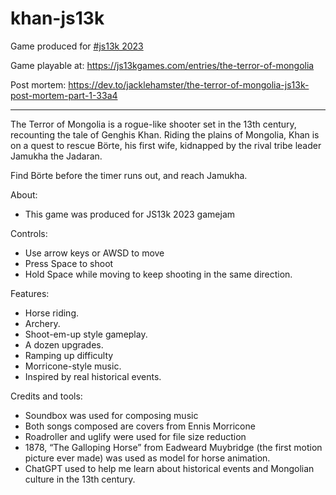 # khan-js13k

Game produced for [#js13k 2023](https://js13kgames.com/entries/2023)

Game playable at: https://js13kgames.com/entries/the-terror-of-mongolia

Post mortem: https://dev.to/jacklehamster/the-terror-of-mongolia-js13k-post-mortem-part-1-33a4


______________________

The Terror of Mongolia is a rogue-like shooter set in the 13th century, recounting the tale of Genghis Khan. Riding the plains of Mongolia, Khan is on a quest to rescue Börte, his first wife, kidnapped by the rival tribe leader Jamukha the Jadaran.

Find Börte before the timer runs out, and reach Jamukha.

About:
- This game was produced for JS13k 2023 gamejam

Controls:
- Use arrow keys or AWSD to move
- Press Space to shoot
- Hold Space while moving to keep shooting in the same direction.

Features:
- Horse riding.
- Archery.
- Shoot-em-up style gameplay.
- A dozen upgrades.
- Ramping up difficulty
- Morricone-style music.
- Inspired by real historical events.

Credits and tools:
- Soundbox was used for composing music
- Both songs composed are covers from Ennis Morricone
- Roadroller and uglify were used for file size reduction
- 1878, “The Galloping Horse” from Eadweard Muybridge (the first motion picture ever made) was used as model for horse animation.
- ChatGPT used to help me learn about historical events and Mongolian culture in the 13th century.
